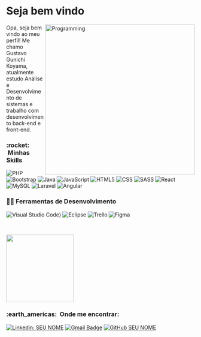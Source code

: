 <h1> Seja bem vindo </h1>
<img src="https://i.pinimg.com/originals/e4/26/70/e426702edf874b181aced1e2fa5c6cde.gif" min-width="400px" max-width="400px" width="400px" align="right" alt="Programming">

  Opa, seja bem vindo ao meu perfil! Me chamo Gustavo Gunichi Koyama, atualmente estudo Análise e Desenvolvimento de sistemas e trabalho com desenvolvimento back-end e front-end.


<h3> :rocket: &nbsp;Minhas Skills </h3>
<p align="left">
  
  ![PHP](https://img.shields.io/badge/PHP-fffffff?style=for-the-badge&logo=php&logoColor=white)
  ![Bootstrap](https://img.shields.io/badge/Bootstrap-ffffff?style=for-the-badge&logo=bootstrap&logoColor=whitee)
  ![Java](https://img.shields.io/badge/Java-ffffffffffff?style=for-the-badge&logo=java&logoColor=white)
  ![JavaScript](https://img.shields.io/badge/JavaScript-ffffffffffff?style=for-the-badge&logo=javascript&logoColor=black)
  ![HTML5](https://img.shields.io/badge/HTML-ffffff?style=for-the-badge&logo=html5&logoColor=white)
  ![CSS](https://img.shields.io/badge/CSS-ffffff?&style=for-the-badge&logo=css3&logoColor=white)
  ![SASS](https://img.shields.io/badge/Sass-ffffff?style=for-the-badge&logo=sass&logoColor=white)
  ![React](https://img.shields.io/badge/React-ffffff?style=for-the-badge&logo=react&logoColor=61DAFB)
  ![MySQL](https://img.shields.io/badge/MySQL-ffffff?style=for-the-badge&logo=mysql&logoColor=white)
  ![Laravel](https://img.shields.io/badge/Laravel-ffffff?style=for-the-badge&logo=laravel&logoColor=white)
  ![Angular](https://img.shields.io/badge/Angular-ffffff?style=for-the-badge&logo=angular&logoColor=white)
  
 </p>

<h3>👨‍💻 Ferramentas de Desenvolvimento</h3>

  ![Visual Studio Code](https://img.shields.io/badge/-Visual%20Studio%20Code-333333?style=for-the-badge&logo=laravel&logoColor=white))
  ![Eclipse](https://img.shields.io/badge/-Eclipse-333333?style=flat&logo=eclipse-ide&logoColor=2C2255)
  ![Trello](https://img.shields.io/badge/-Trello-333333?style=flat&logo=trello&logoColor=007ACC)
  ![Figma](https://img.shields.io/badge/-Figma-333333?style=flat&logo=figma&logoColor=007ACC)

<br/>
</p>
<a href="https://github.com/VanessaSwerts">
  <img height="180em" src="https://github-readme-stats.vercel.app/api?username=VanessaSwerts&theme=dracula&show_icons=true" />
</a>

<br/>

<h3> :earth_americas: &nbsp;Onde me encontrar: </h3> 

[![Linkedin: SEU NOME](https://img.shields.io/badge/-USERNAME-blue?style=flat-square&logo=Linkedin&logoColor=white&link=LINK-DO-SEU-LINKEDIN)](LINK-DO-SEU-LINKEDIN)
[![Gmail Badge](https://img.shields.io/badge/-seuemail@email.com-006bed?style=flat-square&logo=Gmail&logoColor=white&link=mailto:SEU-EMAIL)](mailto:SEU-EMAIL)
[![GitHub SEU NOME]( https://img.shields.io/github/followers/VanessaSwerts?label=follow&style=social)](LINK-DO-SEU-GITHUB)


